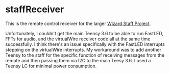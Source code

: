 # staffReceiver
This is the remote control receiver for the larger [Wizard Staff Project](https://github.com/loughmiller/wizardStaff/).

Unfortunately, I couldn't get the main Teensy 3.6 to be able to run FastLED, FFTs for audio, and the virtualWire receiver code all at the same time successfully.  I think there's an issue specifically with the FastLED interrupts stepping on the virtualWire interrupts.  My workaround was to add another Teensy to the staff for the specific function of receiving messages from the remote and then passing them via I2C to the main Teesy 3.6.  I used a Teensy LC for minimal power consumption.
